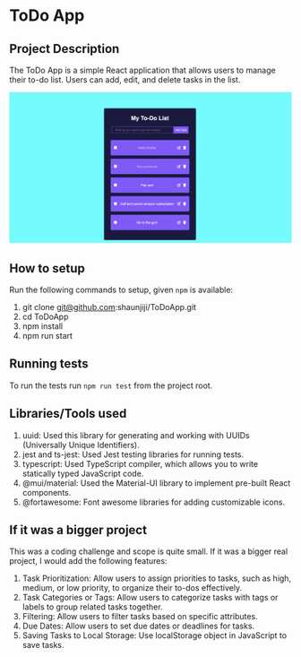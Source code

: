 # ToDo App

## Project Description

The ToDo App is a simple React application that allows users to manage their to-do list. Users can add, edit, and delete tasks in the list.

![Homepage](Homepage.png)

## How to setup

Run the following commands to setup, given `npm` is available:

1. git clone git@github.com:shaunjiji/ToDoApp.git
2. cd ToDoApp
3. npm install
4. npm run start

## Running tests

To run the tests run `npm run test` from the project root.

## Libraries/Tools used

1. uuid: Used this library for generating and working with UUIDs (Universally Unique Identifiers).
2. jest and ts-jest: Used Jest testing libraries for running tests.
3. typescript: Used TypeScript compiler, which allows you to write statically typed JavaScript code.
4. @mui/material: Used the Material-UI library to implement pre-built React components.
5. @fortawesome: Font awesome libraries for adding customizable icons.

## If it was a bigger project

This was a coding challenge and scope is quite small. If it was a bigger real project, I would add the following features:

1. Task Prioritization: Allow users to assign priorities to tasks, such as high, medium, or low priority, to organize their to-dos effectively.
2. Task Categories or Tags: Allow users to categorize tasks with tags or labels to group related tasks together.
3. Filtering: Allow users to filter tasks based on specific attributes.
4. Due Dates: Allow users to set due dates or deadlines for tasks.
5. Saving Tasks to Local Storage: Use localStorage object in JavaScript to save tasks.
